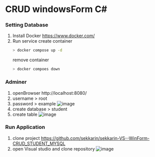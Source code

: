 # CRUD windowsForm C#

### Setting Database
1. Install Docker https://www.docker.com/
2. Run service
    create container
   ```sh
   > docker compose up -d
   ```
    remove container
   ```sh
   > docker compoes down
   ```
### Adminer
1. openBrowser http://localhost:8080/
2. username > root
3. password > example
   ![image](https://github.com/sekkarin/sekkarin-VS--WinForm-CRUD_STUDENT_MYSQL/assets/73205970/c1d3d054-2b46-4de9-a68d-2110744fd744)
4. create database > student
5. create table
   ![image](https://github.com/sekkarin/sekkarin-VS--WinForm-CRUD_STUDENT_MYSQL/assets/73205970/760a26ba-b2df-471e-994d-b53d1e245108)
### Run Application
1. clone project https://github.com/sekkarin/sekkarin-VS--WinForm-CRUD_STUDENT_MYSQL
2. open Visual studio and clone repository
   ![image](https://github.com/sekkarin/sekkarin-VS--WinForm-CRUD_STUDENT_MYSQL/assets/73205970/1a53339c-6560-4b53-8967-3e5ef3bc3e29)
